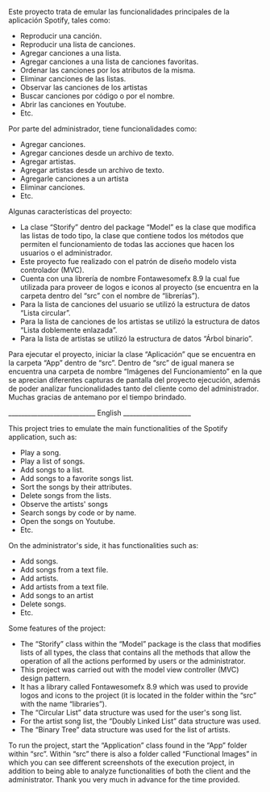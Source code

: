 Este proyecto trata de emular las funcionalidades principales de la aplicación Spotify, tales como:
-	Reproducir una canción.
-	Reproducir una lista de canciones.
-	Agregar canciones a una lista.
-	Agregar canciones a una lista de canciones favoritas.
-	Ordenar las canciones por los atributos de la misma.
-	Eliminar canciones de las listas.
-	Observar las canciones de los artistas
-	Buscar canciones por código o por el nombre.
-	Abrir las canciones en Youtube.
-	Etc.

Por parte del administrador, tiene funcionalidades como:
-	Agregar canciones.
-	Agregar canciones desde un archivo de texto.
-	Agregar artistas.
-	Agregar artistas desde un archivo de texto.
-	Agregarle canciones a un artista
-	Eliminar canciones.
-	Etc.

Algunas características del proyecto:
-	La clase “Storify” dentro del package “Model” es la clase que modifica las listas de todo tipo, la clase que contiene todos los métodos que permiten el funcionamiento de todas las acciones que hacen los usuarios o el administrador. 
-	Este proyecto fue realizado con el patrón de diseño modelo vista controlador (MVC). 
-	Cuenta con una librería de nombre Fontawesomefx 8.9 la cual fue utilizada para proveer de logos e iconos al proyecto (se encuentra en la carpeta dentro del “src” con el nombre de “librerías”).
-	Para la lista de canciones del usuario se utilizó la estructura de datos “Lista circular”.
-	Para la lista de canciones de los artistas se utilizó la estructura de datos “Lista doblemente enlazada”.
-	Para la lista de artistas se utilizó la estructura de datos “Árbol binario”.


Para ejecutar el proyecto, iniciar la clase “Aplicación” que se encuentra en la carpeta “App” dentro de “src”. Dentro de “src” de igual manera se encuentra una carpeta de nombre “Imágenes del Funcionamiento” en la que se aprecian diferentes capturas de pantalla del proyecto ejecución, además de poder analizar funcionalidades tanto del cliente como del administrador. Muchas gracias de antemano por el tiempo brindado.

___________________________ English _____________________

This project tries to emulate the main functionalities of the Spotify application, such as:
- Play a song.
- Play a list of songs.
- Add songs to a list.
- Add songs to a favorite songs list.
- Sort the songs by their attributes.
- Delete songs from the lists.
- Observe the artists' songs
- Search songs by code or by name.
- Open the songs on Youtube.
-	Etc.

On the administrator's side, it has functionalities such as:
- Add songs.
- Add songs from a text file.
- Add artists.
- Add artists from a text file.
- Add songs to an artist
- Delete songs.
-	Etc.

Some features of the project:
- The “Storify” class within the “Model” package is the class that modifies lists of all types, the class that contains all the methods that allow the operation of all the actions performed by users or the administrator.
- This project was carried out with the model view controller (MVC) design pattern.
- It has a library called Fontawesomefx 8.9 which was used to provide logos and icons to the project (it is located in the folder within the “src” with the name “libraries”).
- The “Circular List” data structure was used for the user's song list.
- For the artist song list, the “Doubly Linked List” data structure was used.
- The “Binary Tree” data structure was used for the list of artists.

To run the project, start the “Application” class found in the “App” folder within “src”. Within “src” there is also a folder called “Functional Images” in which you can see different screenshots of the execution project, in addition to being able to analyze functionalities of both the client and the administrator. Thank you very much in advance for the time provided.
